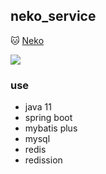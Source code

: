 ## neko_service

🐱 <a href="https://github.com/AceXiamo/neko">Neko</a> 

<img src="https://camo.githubusercontent.com/42de9ca5bd680eb513799b01c944ebfafce6bbd861f98c5633762c6f115f160d/68747470733a2f2f696d6167652e7177712e6c696e6b2f696d616765732f323032332f30372f30342f515132303233303730342d3134323630312e706e67" />


### use

- java 11
- spring boot
- mybatis plus
- mysql
- redis
- redission
